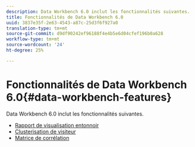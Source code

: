 ```yaml
---
description: Data Workbench 6.0 inclut les fonctionnalités suivantes.
title: Fonctionnalités de Data Workbench 6.0
uuid: 3837e35f-2e63-4543-a87c-25d3f6f927a0
translation-type: tm+mt
source-git-commit: d9df90242ef96188f4e4b5e6d04cfef196b0a628
workflow-type: tm+mt
source-wordcount: '24'
ht-degree: 25%

---
```



# Fonctionnalités de Data Workbench 6.0{#data-workbench-features}

Data Workbench 6.0 inclut les fonctionnalités suivantes.

* [Rapport de visualisation entonnoir](/help/home/c-get-started/c-analysis-vis/c-funnel-visualization/c-funnel-visualization.md)
* [Clusterisation de visiteur](/help/home/c-get-started/c-analysis-vis/c-visitor-cluster/c-visitor-cluster.md)
* [Matrice de corrélation](/help/home/c-get-started/c-analysis-vis/c-correlation-analysis/c-correlation-analysis.md)
